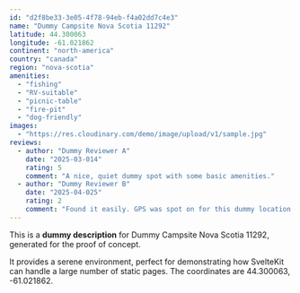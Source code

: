 ```yaml
---
id: "d2f8be33-3e05-4f78-94eb-f4a02dd7c4e3"
name: "Dummy Campsite Nova Scotia 11292"
latitude: 44.300063
longitude: -61.021862
continent: "north-america"
country: "canada"
region: "nova-scotia"
amenities:
  - "fishing"
  - "RV-suitable"
  - "picnic-table"
  - "fire-pit"
  - "dog-friendly"
images:
  - "https://res.cloudinary.com/demo/image/upload/v1/sample.jpg"
reviews:
  - author: "Dummy Reviewer A"
    date: "2025-03-014"
    rating: 5
    comment: "A nice, quiet dummy spot with some basic amenities."
  - author: "Dummy Reviewer B"
    date: "2025-04-025"
    rating: 2
    comment: "Found it easily. GPS was spot on for this dummy location."
---
```


This is a **dummy description** for Dummy Campsite Nova Scotia 11292, generated for the proof of concept.

It provides a serene environment, perfect for demonstrating how SvelteKit can handle a large number of static pages. The coordinates are 44.300063, -61.021862.
